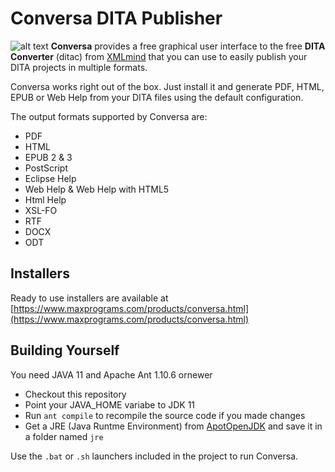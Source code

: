 # Conversa DITA Publisher

![alt text](https://www.maxprograms.com/images/conversa.png "Conversa DITA Publisher")
**Conversa** provides a free graphical user interface to the free **DITA Converter** (ditac) from [XMLmind](http://www.xmlmind.com/ditac/) that you can use to easily publish your DITA projects in multiple formats.

Conversa works right out of the box. Just install it and generate PDF, HTML, EPUB or Web Help from your DITA files using the default configuration.

The output formats supported by Conversa are:

- PDF
- HTML
- EPUB 2 & 3
- PostScript
- Eclipse Help
- Web Help & Web Help with HTML5
- Html Help
- XSL-FO
- RTF
- DOCX
- ODT

## Installers

Ready to use installers are available at [https://www.maxprograms.com/products/conversa.html](https://www.maxprograms.com/products/conversa.html)

## Building Yourself

You need JAVA 11 and Apache Ant 1.10.6 ornewer

- Checkout this repository
- Point your JAVA_HOME variabe to JDK 11
- Run `ant compile` to recompile the source code if you made changes
- Get a JRE (Java Runtme Environment) from [ApotOpenJDK](https://adoptopenjdk.net/) and save it in a folder named `jre`

Use the `.bat` or `.sh` launchers included in the project to run Conversa.

